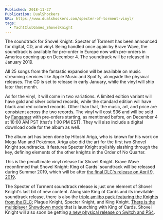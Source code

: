 ```yaml
---
Published: 2018-11-27
Publication: DualShockers
URL: https://www.dualshockers.com/specter-of-torment-vinyl/
tags:
  - YachtClubGames_ShovelKnight
---
```

The soundtrack for Shovel Knight: Specter of Torment has been announced for digital, CD, and vinyl. Being handled once again by Brave Wave, the soundtrack is available for pre-order in Europe now with pre-orders in America opening up on December 4. The soundtrack will be released in January 2019.

All 25 songs from the fantastic expansion will be available on music streaming services like Apple Music and Spotify, alongside the physical releases. The CD is set to release in early January, while the vinyl will ship later that month.

As for the vinyl, it will come in two variations. A limited edition variant will have gold and silver colored records, while the standard edition will have black and red colored records. Other than that, the music, art, and price are consistent across the two records. The vinyl will cost $36 and will be sold by [Fangamer](http://bravewave.fangamer.com/) with pre-orders starting, as mentioned before, on December 4 at 10:00 AM PST (that's 1:00 PM EST). They will also include a digital download code for the album as well.

The album art has been done by Hitoshi Ariga, who is known for his work on Mega Man and Pokémon. Ariga also did the art for the first two Shovel Knight soundtracks. It features Specter Knight stylishly slashing through the key, defining elements of the other knights in the Order of No Quarter.

This is the penultimate vinyl release for Shovel Knight. Brave Wave reconfirmed that Shovel Knight: King of Cards' soundtrack will be released during Summer 2019, which will be after [the final DLC's release on April 9, 2019](https://www.dualshockers.com/shovel-knight-king-cards-comes-switch-early-2018/).

The Specter of Torment soundtrack release is just one element of Shovel Knight's last bit of new content. Alongside King of Cards and its inevitable soundtrack release, there is also the [triple amiibo pack featuring the Knights from the DLC](https://www.dualshockers.com/shove-knight-amiibo-3-pack/); Plague Knight, Specter Knight, and King Knight. [There is the multiplayer Showdown mode](https://www.dualshockers.com/shovel-knight-showdown-announcement/) that is launching with King of Cards. Shovel Knight will also soon be getting [a new physical release on Switch and PS4](https://www.dualshockers.com/shovel-knight-treasure-trove-physical-release/).